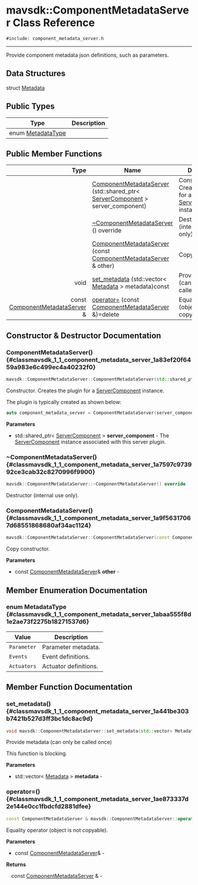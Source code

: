 # mavsdk::ComponentMetadataServer Class Reference
`#include: component_metadata_server.h`

----


Provide component metadata json definitions, such as parameters. 


## Data Structures


struct [Metadata](structmavsdk_1_1_component_metadata_server_1_1_metadata.md)

## Public Types


Type | Description
--- | ---
enum [MetadataType](#classmavsdk_1_1_component_metadata_server_1abaa555f8d1e2ae73f2275b18271537d6) | 

## Public Member Functions


Type | Name | Description
---: | --- | ---
&nbsp; | [ComponentMetadataServer](#classmavsdk_1_1_component_metadata_server_1a83ef20f6459a983e6c499ec4a40232f0) (std::shared_ptr< [ServerComponent](classmavsdk_1_1_server_component.md) > server_component) | Constructor. Creates the plugin for a [ServerComponent](classmavsdk_1_1_server_component.md) instance.
&nbsp; | [~ComponentMetadataServer](#classmavsdk_1_1_component_metadata_server_1a7597c973992ce3cab32c8270996f9900) () override | Destructor (internal use only).
&nbsp; | [ComponentMetadataServer](#classmavsdk_1_1_component_metadata_server_1a9f56317067d68551868680af34ac1124) (const [ComponentMetadataServer](classmavsdk_1_1_component_metadata_server.md) & other) | Copy constructor.
void | [set_metadata](#classmavsdk_1_1_component_metadata_server_1a441be303b7421b527d3ff3bc1dc8ac9d) (std::vector< [Metadata](structmavsdk_1_1_component_metadata_server_1_1_metadata.md) > metadata)const | Provide metadata (can only be called once)
const [ComponentMetadataServer](classmavsdk_1_1_component_metadata_server.md) & | [operator=](#classmavsdk_1_1_component_metadata_server_1ae873337d2e144e0cc1fbdcfd2881dfee) (const [ComponentMetadataServer](classmavsdk_1_1_component_metadata_server.md) &)=delete | Equality operator (object is not copyable).


## Constructor & Destructor Documentation


### ComponentMetadataServer() {#classmavsdk_1_1_component_metadata_server_1a83ef20f6459a983e6c499ec4a40232f0}
```cpp
mavsdk::ComponentMetadataServer::ComponentMetadataServer(std::shared_ptr< ServerComponent > server_component)
```


Constructor. Creates the plugin for a [ServerComponent](classmavsdk_1_1_server_component.md) instance.

The plugin is typically created as shown below: 

```cpp
auto component_metadata_server = ComponentMetadataServer(server_component);
```

**Parameters**

* std::shared_ptr< [ServerComponent](classmavsdk_1_1_server_component.md) > **server_component** - The [ServerComponent](classmavsdk_1_1_server_component.md) instance associated with this server plugin.

### ~ComponentMetadataServer() {#classmavsdk_1_1_component_metadata_server_1a7597c973992ce3cab32c8270996f9900}
```cpp
mavsdk::ComponentMetadataServer::~ComponentMetadataServer() override
```


Destructor (internal use only).


### ComponentMetadataServer() {#classmavsdk_1_1_component_metadata_server_1a9f56317067d68551868680af34ac1124}
```cpp
mavsdk::ComponentMetadataServer::ComponentMetadataServer(const ComponentMetadataServer &other)
```


Copy constructor.


**Parameters**

* const [ComponentMetadataServer](classmavsdk_1_1_component_metadata_server.md)& **other** - 

## Member Enumeration Documentation


### enum MetadataType {#classmavsdk_1_1_component_metadata_server_1abaa555f8d1e2ae73f2275b18271537d6}


Value | Description
--- | ---
<span id="classmavsdk_1_1_component_metadata_server_1abaa555f8d1e2ae73f2275b18271537d6a83f499a540b1323009c200d6f8cc9396"></span> `Parameter` | Parameter metadata. 
<span id="classmavsdk_1_1_component_metadata_server_1abaa555f8d1e2ae73f2275b18271537d6a87f9f735a1d36793ceaecd4e47124b63"></span> `Events` | Event definitions. 
<span id="classmavsdk_1_1_component_metadata_server_1abaa555f8d1e2ae73f2275b18271537d6abc26da9b4558294f17ead5c532d12b80"></span> `Actuators` | Actuator definitions. 

## Member Function Documentation


### set_metadata() {#classmavsdk_1_1_component_metadata_server_1a441be303b7421b527d3ff3bc1dc8ac9d}
```cpp
void mavsdk::ComponentMetadataServer::set_metadata(std::vector< Metadata > metadata) const
```


Provide metadata (can only be called once)

This function is blocking.

**Parameters**

* std::vector< [Metadata](structmavsdk_1_1_component_metadata_server_1_1_metadata.md) > **metadata** - 

### operator=() {#classmavsdk_1_1_component_metadata_server_1ae873337d2e144e0cc1fbdcfd2881dfee}
```cpp
const ComponentMetadataServer & mavsdk::ComponentMetadataServer::operator=(const ComponentMetadataServer &)=delete
```


Equality operator (object is not copyable).


**Parameters**

* const [ComponentMetadataServer](classmavsdk_1_1_component_metadata_server.md)&  - 

**Returns**

&emsp;const [ComponentMetadataServer](classmavsdk_1_1_component_metadata_server.md) & - 